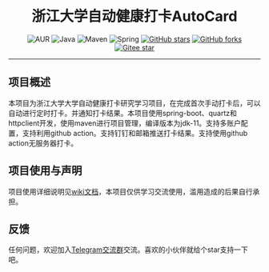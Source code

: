 <h1 style="text-align: center">浙江大学自动健康打卡AutoCard</h1>
<div style="text-align: center">

![AUR](https://img.shields.io/badge/license-Apache%202.0-blue.svg)
![Java](https://img.shields.io/badge/Java%2011-passing-success.svg)
![Maven](https://img.shields.io/badge/Maven%203.6.3-building-success.svg)
![Spring](https://img.shields.io/badge/Springboot-1.5.9-blue.svg)
[![GitHub stars](https://img.shields.io/github/stars/GCS-ZHN/AutoCard.svg?style=social&label=Stars)](https://github.com/GCS-ZHN/AutoCard/)
[![GitHub forks](https://img.shields.io/github/forks/GCS-ZHN/AutoCard.svg?style=social&label=Fork)](https://github.com/GCS-ZHN/AutoCard/)
[![Gitee star](https://gitee.com/GCSZHN/AutoCard/badge/star.svg?theme=white)](https://gitee.com/GCSZHN/AutoCard/)

</div>

---
## 项目概述
本项目为浙江大学大学自动健康打卡研究学习项目，在完成首次手动打卡后，可以自动进行定时打卡。并通知打卡结果。本项目使用spring-boot、quartz和httpclient开发，使用maven进行项目管理，编译版本为jdk-11。支持多账户配置，支持利用github action。支持钉钉和邮箱推送打卡结果。支持使用github action无服务器打卡。

## 项目使用与声明
项目使用详细说明见[wiki文档](https://github.com/GCS-ZHN/AutoCard/wiki)，本项目仅供学习交流使用，滥用造成的后果自行承担。

## 反馈
任何问题，欢迎加入[Telegram交流群](https://t.me/zjuers)交流。喜欢的小伙伴就给个star支持一下吧。
